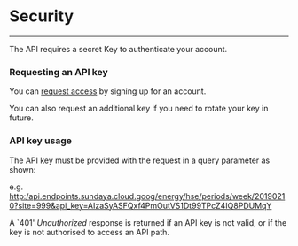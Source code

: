 # Security
---

The API requires a secret Key to authenticate your account. 

### Requesting an API key
You can [request access](mailto:admin@api.sundaya.com) by signing up for an account. 

You can also request an additional key if you need to rotate your key in future.

### API key usage
The API key must be provided with the request in a query parameter as shown:

e.g. [http:/api.endpoints.sundaya.cloud.goog/energy/hse/periods/week/20190210?site=999&api_key=AIzaSyASFQxf4PmOutVS1Dt99TPcZ4IQ8PDUMqY](http:/api.endpoints.sundaya.cloud.goog/energy/hse/periods/week/20190210?site=999&api_key=AIzaSyASFQxf4PmOutVS1Dt99TPcZ4IQ8PDUMqY)

A `401' *Unauthorized* response is returned if an API key is not valid, or if the key is not authorised to access an API path.






